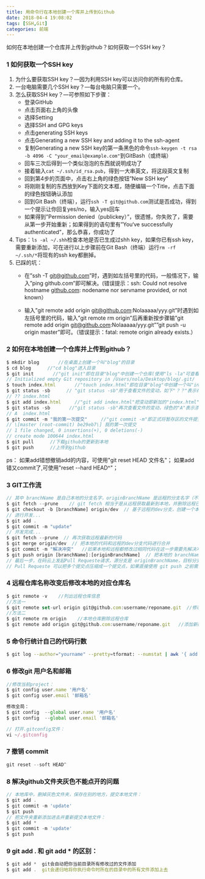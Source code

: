 ```yaml
---
title: 用命令行在本地创建一个库并上传到Github
date: 2018-04-4 19:08:02
tags: [SSH,Git]
categories: 前端
---
```


如何在本地创建一个仓库并上传到github？如何获取一个SSH key？
<escape><!-- more --></escape>

### 1  如何获取一个SSH key
1. 为什么要获取SSH key？—因为利用SSH key可以访问你的所有的仓库。
2. 一台电脑需要几个SSH key？—每台电脑只需要一个。
3. 怎么获取SSH key？—可参照如下步骤：
	* 登录GitHub 
	* 点击页面右上角的头像 
	* 选择Setting 
	* 选择SSH and GPG keys 
	* 点击generating SSH keys 
	* 点击Generating a new SSH key and adding it to the ssh-agent
	* 复制Generating a new SSH key的第一条黑色的命令`ssh-keygen -t rsa -b 4096 -C "your_email@example.com"`到GitBash（或终端） 
	* 回车三次后得到一个类似泡泡的东西就说明成功了 
	* 接着输入`cat ~/.ssh/id_rsa.pub`，得到一大串英文，将这段英文复制 
	* 回到第4步的页面中，点击右上角的绿色按钮”New SSH key”
	* 将刚刚复制的东西放到Key下面的文本框，随便编辑一个Title，点击下面的绿色按钮确认添加 
	* 回到Git Bash（终端），运行`ssh -T git@github.com`测试是否成功，得到一个提示让你回复yes/no，输入yes回车 
	* 如果得到”Permission denied（publickey）”，很遗憾，你失败了，需要从第一步开始重新；如果得到的语句里有”You‘ve successfully authenticated”，那么恭喜，你成功了
4. Tips：`ls -al ~/.shh`检查本地是否已生成过shh key，如果你已有ssh key，需要重新添加，可在进行以上步骤前在Git Bash（终端）运行`rm -rf ~/.ssh/*`将现有的ssh key都删掉。
5. 已踩的坑： 
	* 在”ssh -T git@github.com”时，遇到如左括号里的代码，一般情况下，输入”ping github.com”即可解决。(错误提示：ssh: Could not resolve hostname [github.com](http://github.com): nodename nor servname provided, or not known） 
	
	* 输入”git remote add origin git@github.com:Nolaaaaa/yyy.git”时遇到如左括号里的代码，输入”git remote rm origin”后再重新按步骤输”git remote add origin git@github.com:Nolaaaaa/yyy.git””git push -u origin master”即可。（错误提示：fatal: remote origin already exists.）

### 2  如何在本地创建一个仓库并上传到github？
```js
$ mkdir blog       //在桌面上创建一个叫"blog"的目录 
$ cd blog      //"cd blog"进入目录 
$ git init       //"git init"即在目录"blog"中创建一个仓库(使用"ls -la"可查看)
// Initialized empty Git repository in /Users/nola/Desktop/blog/.git/
$ touch index.html       //"touch index.html"即在目录"blog"中创建一个叫"index.html"的文件
$ git status -sb      // "git status -sb"用于查看文件的变动，如下"？？"表示存在变动，在问你如何处理变动
// ?? index.html
$ git add index.html     //"git add index.html"把变动即新加的"index.html"文件添加到暂存区
$ git status -sb       //"git status -sb"再次查看文件的变动，绿色的"A"表示添加新加的文件到仓库
// A  index.html
$ git commit -m "我的第一次提交"     //"git commit -m"即正式将暂存区的文件提交到本地仓库，即第三步建立的".git"仓库中
// \[master (root-commit) be29eb7\] 我的第一次提交
// 1 file changed, 0 insertions(+), 0 deletions(-)
// create mode 100644 index.html  
$ git pull      //下载github的更新到本地  
$ git push      //上传到github
```

ps：
如果add错想撤销add的内容，可使用"git reset HEAD 文件名"；
如果add错又commit了,可使用"reset --hard HEAD^"；

### 3 GIT工作流
```javascript
// 其中 branchName 是自己本地的分支名字，originBranchName 是远程的分支名字（不能设置为 master/dev ，会覆盖掉远程的代码）
$ git fetch --prune    // git fetch 相当于是从远程获取最新到本地，并删除远程已经不存在的分支，不会自动merge
$ git checkout -b [branchName] origin/dev  // 基于远程的dev分支，创建一个本地分支
// 进行开发...
$ git add . 
$ git commit -m "update"
// 开发完成...
$ git fetch --prune  // 再次获取远程最新的代码
$ git merge origin/dev  // 把本地的代码和远程的dev分支代码进行合并
$ git commit -m "解决冲突"   //如果本地和远程都修改过相同代码在这一步需要先解决冲
$ git push origin [branchName]:[originBranchName]  // 把本地的 branchName 推送到远程的 originBranchName 分支上
// 最后一步，在码云上发起Pull Requeste请求，源分支是 originBranchName，目标分支是 dev
// Pull Requeste 可以把多个提交点压缩成一个提交点，如果直接使用 git push 之前需要使用 git rebase 能把多个提交点压缩成一个
```

### 4  远程仓库名称改变后修改本地的对应仓库名
```javascript
$ git remote -v    //列出远程仓库信息
//方法一
$ git remote set-url origin git@github.com:username/reponame.git  //修改远程仓库对应网址
//方法二
$ git remote rm origin    //本地仓库删除远程仓库
$ git remote add origin git@github.com:username/reponame.git   //添加新的远程仓库
```

### 5 命令行统计自己的代码行数
```bash
$ git log --author="yourname" --pretty=tformat: --numstat | awk '{ add += $1; subs += $2; loc += $1 - $2 } END { printf "added lines: %s, removed lines: %s, total lines: %s\n", add, subs, loc }' -
```


### 6 修改git 用户名和邮箱
```js
//修改当前project：
$ git config user.name '用户名'
$ git config user.email '邮箱名'

修改全局：
$ git config  --global user.name '用户名'
$ git config  --global user.email '邮箱名'

// 打开.gitconfig文件：
vi ~/.gitconfig
```

### 7 撤销 commit
```js
git reset --soft HEAD^
```

### 8 解决github文件夹灰色不能点开的问题
```js
// 本地库中，删掉灰色文件夹，保存在别的地方，提交本地文件：
$ git add .
$ git commit -m 'update'
$ git push 
// 把文件夹重新添加进去并重新提交本地文件：
$ git add *
$ git commit -m 'update'
$ git push 
```

### 9 git add . 和 git add * 的区别：
```js
$ git add *  git会自动把你当前目录所有修改过的文件添加
$ git add .  git会递归地将你执行命令时所在的目录中的所有文件添加上去
```